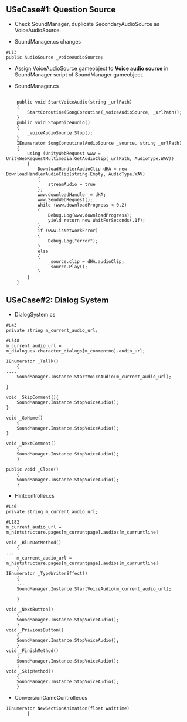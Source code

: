 <h2>USeCase#1: Question Source</h2>

* Check SoundManager, duplicate SecondaryAudioSource as VoiceAudioSource.

* SoundManager.cs changes
```
#L13
public AudioSource _voiceAudioSource;
```        

* Assign VoiceAudioSource gameobject to **Voice audio source** in SoundManager script of SoundManager gameobject.

* SoundManager.cs



```

    public void StartVoiceAudio(string _urlPath)
    {
        StartCoroutine(SongCoroutine(_voiceAudioSource, _urlPath));
    }
    public void StopVoiceAudio()
    {
        _voiceAudioSource.Stop();
    }
    IEnumerator SongCoroutine(AudioSource _source, string _urlPath)
    {
        using (UnityWebRequest www = UnityWebRequestMultimedia.GetAudioClip(_urlPath, AudioType.WAV))
        {
            DownloadHandlerAudioClip dHA = new DownloadHandlerAudioClip(string.Empty, AudioType.WAV)
            {
                streamAudio = true
            };
            www.downloadHandler = dHA;
            www.SendWebRequest();
            while (www.downloadProgress < 0.2)
            {
                Debug.Log(www.downloadProgress);
                yield return new WaitForSeconds(.1f);
            }
            if (www.isNetworkError)
            {
                Debug.Log("error");
            }
            else
            {
                _source.clip = dHA.audioClip;
                _source.Play();
            }
        }
    }
```

<h2>USeCase#2: Dialog System</h2>

* DialogSystem.cs

```
#L43
private string m_current_audio_url;

#L548
m_current_audio_url = m_dialogues.character_dialogs[m_commentno].audio_url;

IEnumerator _Tallk()
    {
....
    SoundManager.Instance.StartVoiceAudio(m_current_audio_url);

}

void _SkipComment(){
    SoundManager.Instance.StopVoiceAudio();
}

void _GoHome()
    {
    SoundManager.Instance.StopVoiceAudio();
}

void _NextComment()
    {
    SoundManager.Instance.StopVoiceAudio();
    }
    
public void _Close()
    {
    SoundManager.Instance.StopVoiceAudio();
    }
```
* Hintcontroller.cs

```
#L46
private string m_current_audio_url;

#L182
m_current_audio_url = m_hintstructure.pages[m_curruntpage].audios[m_curruntline]

void _BlueDotMethod()
    {
...
    m_current_audio_url = m_hintstructure.pages[m_curruntpage].audios[m_curruntline]
    }
IEnumerator _TypeWriterEffect()
    {
    ...
    SoundManager.Instance.StartVoiceAudio(m_current_audio_url);
    
    }

void _NextButton()
    {
    SoundManager.Instance.StopVoiceAudio();
    }
void _PriviousButton()
    {
    SoundManager.Instance.StopVoiceAudio();
    }
void _FinishMethod()
    {
    SoundManager.Instance.StopVoiceAudio();
    }
void _SkipMethod()
    {
    SoundManager.Instance.StopVoiceAudio();
    }
```

* ConversionGameController.cs

```
IEnumerator NewSectionAnimation(float waittime)
        {
        
```
